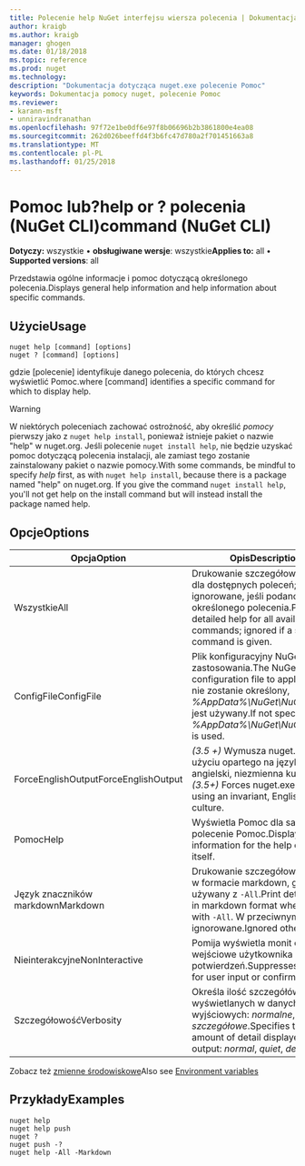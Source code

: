 ```yaml
---
title: Polecenie help NuGet interfejsu wiersza polecenia | Dokumentacja firmy Microsoft
author: kraigb
ms.author: kraigb
manager: ghogen
ms.date: 01/18/2018
ms.topic: reference
ms.prod: nuget
ms.technology: 
description: "Dokumentacja dotycząca nuget.exe polecenie Pomoc"
keywords: Dokumentacja pomocy nuget, polecenie Pomoc
ms.reviewer:
- karann-msft
- unniravindranathan
ms.openlocfilehash: 97f72e1be0df6e97f8b06696b2b3861800e4ea08
ms.sourcegitcommit: 262d026beeffd4f3b6fc47d780a2f701451663a8
ms.translationtype: MT
ms.contentlocale: pl-PL
ms.lasthandoff: 01/25/2018
---
```

# <a name="help-or--command-nuget-cli"></a><span data-ttu-id="6f257-104">Pomoc lub?</span><span class="sxs-lookup"><span data-stu-id="6f257-104">help or ?</span></span> <span data-ttu-id="6f257-105">polecenia (NuGet CLI)</span><span class="sxs-lookup"><span data-stu-id="6f257-105">command (NuGet CLI)</span></span>

<span data-ttu-id="6f257-106">**Dotyczy:** wszystkie &bullet; **obsługiwane wersje**: wszystkie</span><span class="sxs-lookup"><span data-stu-id="6f257-106">**Applies to:** all &bullet; **Supported versions**: all</span></span>

<span data-ttu-id="6f257-107">Przedstawia ogólne informacje i pomoc dotyczącą określonego polecenia.</span><span class="sxs-lookup"><span data-stu-id="6f257-107">Displays general help information and help information about specific commands.</span></span>

## <a name="usage"></a><span data-ttu-id="6f257-108">Użycie</span><span class="sxs-lookup"><span data-stu-id="6f257-108">Usage</span></span>

```cli
nuget help [command] [options]
nuget ? [command] [options]
```

<span data-ttu-id="6f257-109">gdzie [polecenie] identyfikuje danego polecenia, do których chcesz wyświetlić Pomoc.</span><span class="sxs-lookup"><span data-stu-id="6f257-109">where [command] identifies a specific command for which to display help.</span></span>

> [!Warning]
> <span data-ttu-id="6f257-110">W niektórych poleceniach zachować ostrożność, aby określić *pomocy* pierwszy jako z `nuget help install`, ponieważ istnieje pakiet o nazwie "help" w nuget.org. Jeśli polecenie `nuget install help`, nie będzie uzyskać pomoc dotyczącą polecenia instalacji, ale zamiast tego zostanie zainstalowany pakiet o nazwie pomocy.</span><span class="sxs-lookup"><span data-stu-id="6f257-110">With some commands, be mindful to specify *help* first, as with `nuget help install`, because there is a package named "help" on nuget.org. If you give the command `nuget install help`, you'll not get help on the install command but will instead install the package named help.</span></span>

## <a name="options"></a><span data-ttu-id="6f257-111">Opcje</span><span class="sxs-lookup"><span data-stu-id="6f257-111">Options</span></span>

| <span data-ttu-id="6f257-112">Opcja</span><span class="sxs-lookup"><span data-stu-id="6f257-112">Option</span></span> | <span data-ttu-id="6f257-113">Opis</span><span class="sxs-lookup"><span data-stu-id="6f257-113">Description</span></span> |
| --- | --- |
| <span data-ttu-id="6f257-114">Wszystkie</span><span class="sxs-lookup"><span data-stu-id="6f257-114">All</span></span> | <span data-ttu-id="6f257-115">Drukowanie szczegółową pomoc dla dostępnych poleceń; ignorowane, jeśli podano określonego polecenia.</span><span class="sxs-lookup"><span data-stu-id="6f257-115">Print detailed help for all available commands; ignored if a specific command is given.</span></span> |
| <span data-ttu-id="6f257-116">ConfigFile</span><span class="sxs-lookup"><span data-stu-id="6f257-116">ConfigFile</span></span> | <span data-ttu-id="6f257-117">Plik konfiguracyjny NuGet do zastosowania.</span><span class="sxs-lookup"><span data-stu-id="6f257-117">The NuGet configuration file to apply.</span></span> <span data-ttu-id="6f257-118">Jeśli nie zostanie określony, *%AppData%\NuGet\NuGet.Config* jest używany.</span><span class="sxs-lookup"><span data-stu-id="6f257-118">If not specified, *%AppData%\NuGet\NuGet.Config* is used.</span></span> |
| <span data-ttu-id="6f257-119">ForceEnglishOutput</span><span class="sxs-lookup"><span data-stu-id="6f257-119">ForceEnglishOutput</span></span> | <span data-ttu-id="6f257-120">*(3.5 +)* Wymusza nuget.exe przy użyciu opartego na język angielski, niezmienna kultura.</span><span class="sxs-lookup"><span data-stu-id="6f257-120">*(3.5+)* Forces nuget.exe to run using an invariant, English-based culture.</span></span> |
| <span data-ttu-id="6f257-121">Pomoc</span><span class="sxs-lookup"><span data-stu-id="6f257-121">Help</span></span> | <span data-ttu-id="6f257-122">Wyświetla Pomoc dla samo polecenie Pomoc.</span><span class="sxs-lookup"><span data-stu-id="6f257-122">Displays help information for the help command itself.</span></span> |
| <span data-ttu-id="6f257-123">Język znaczników markdown</span><span class="sxs-lookup"><span data-stu-id="6f257-123">Markdown</span></span> | <span data-ttu-id="6f257-124">Drukowanie szczegółową pomoc w formacie markdown, gdy jest używany z `-All`.</span><span class="sxs-lookup"><span data-stu-id="6f257-124">Print detailed help in markdown format when used with `-All`.</span></span> <span data-ttu-id="6f257-125">W przeciwnym razie ignorowane.</span><span class="sxs-lookup"><span data-stu-id="6f257-125">Ignored otherwise.</span></span> |
| <span data-ttu-id="6f257-126">Nieinterakcyjne</span><span class="sxs-lookup"><span data-stu-id="6f257-126">NonInteractive</span></span> | <span data-ttu-id="6f257-127">Pomija wyświetla monit o dane wejściowe użytkownika lub potwierdzeń.</span><span class="sxs-lookup"><span data-stu-id="6f257-127">Suppresses prompts for user input or confirmations.</span></span> |
| <span data-ttu-id="6f257-128">Szczegółowość</span><span class="sxs-lookup"><span data-stu-id="6f257-128">Verbosity</span></span> | <span data-ttu-id="6f257-129">Określa ilość szczegółów wyświetlanych w danych wyjściowych: *normalne*, *quiet*, *szczegółowe*.</span><span class="sxs-lookup"><span data-stu-id="6f257-129">Specifies the amount of detail displayed in the output: *normal*, *quiet*, *detailed*.</span></span> |

<span data-ttu-id="6f257-130">Zobacz też [zmienne środowiskowe](cli-ref-environment-variables.md)</span><span class="sxs-lookup"><span data-stu-id="6f257-130">Also see [Environment variables](cli-ref-environment-variables.md)</span></span>

## <a name="examples"></a><span data-ttu-id="6f257-131">Przykłady</span><span class="sxs-lookup"><span data-stu-id="6f257-131">Examples</span></span>

```cli
nuget help
nuget help push
nuget ?
nuget push -?
nuget help -All -Markdown
```
